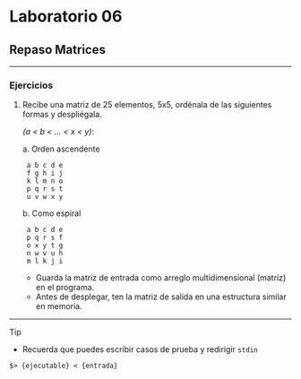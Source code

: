 # Laboratorio 06
## Repaso Matrices

---

### Ejercicios


1. Recibe una matriz de 25 elementos, 5x5, ordénala de las siguientes formas  y despliégala.

    *(a < b < ... < x < y)*:

    a. Orden ascendente

        a b c d e
        f g h i j
        k l m n o
        p q r s t
        u v w x y

    b. Como espiral
    
        a b c d e
        p q r s f
        o x y t g
        n w v u h
        m l k j i

 
 
	- Guarda la matriz de entrada como arreglo multidimensional (matriz) en el programa.
	- Antes de desplegar, ten la matriz de salida en una estructura similar en memoria.

----

Tip

- Recuerda que puedes escribir casos de prueba y redirigir `stdin`
```
$> {ejecutable} < {entrada}